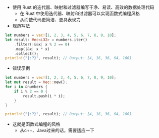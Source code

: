 + 使用 Rust 的迭代器、映射和过滤器编写干净、易读、高效的数据处理代码
  + 在 Rust 中使用迭代器、映射和过滤器可以实现函数式编程风格
  + 从而使代码更简洁、更具表现力
+ 规范写法
```rust
let numbers = vec![1, 2, 3, 4, 5, 6, 7, 8, 9, 10];
let result: Vec<i32> = numbers.iter()
    .filter(|&&x| x % 2 == 0) 
    .map(|&x| x * x) 
    .collect(); 
println!("{:?}", result); // Output: [4, 16, 36, 64, 100]
```
+ 错误示例
```rust
let numbers = vec![1, 2, 3, 4, 5, 6, 7, 8, 9, 10];
let mut result = Vec::new();
for i in &numbers {
    if i % 2 == 0 { 
        result.push(i * i); 
    }
}

println!("{:?}", result); // Output: [4, 16, 36, 64, 100]
```
+ 这就是函数式编程的风格
  + 从c++、Java过来的话，需要适应一下